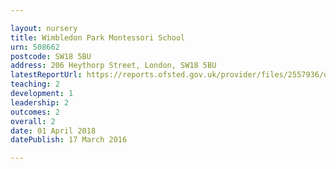 ```yaml
---

layout: nursery
title: Wimbledon Park Montessori School
urn: 508662
postcode: SW18 5BU
address: 206 Heythorp Street, London, SW18 5BU
latestReportUrl: https://reports.ofsted.gov.uk/provider/files/2557936/urn/508662.pdf
teaching: 2
development: 1
leadership: 2
outcomes: 2
overall: 2
date: 01 April 2018 
datePublish: 17 March 2016

---
```

